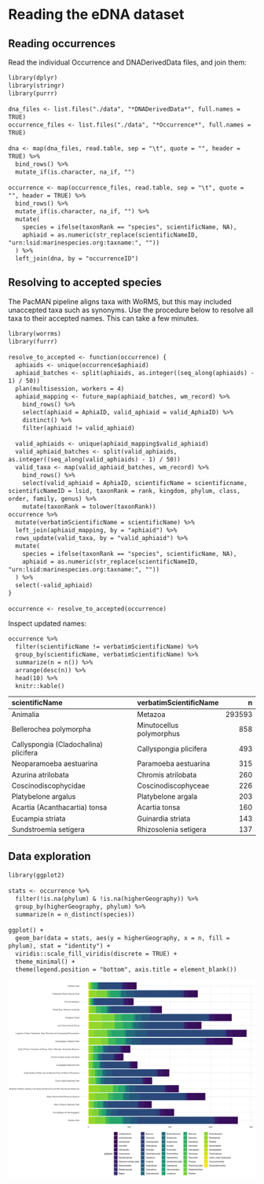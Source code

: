 # Reading the eDNA dataset

## Reading occurrences

Read the individual Occurrence and DNADerivedData files, and join them:

    library(dplyr)
    library(stringr)
    library(purrr)

    dna_files <- list.files("./data", "*DNADerivedData*", full.names = TRUE)
    occurrence_files <- list.files("./data", "*Occurrence*", full.names = TRUE)

    dna <- map(dna_files, read.table, sep = "\t", quote = "", header = TRUE) %>%
      bind_rows() %>%
      mutate_if(is.character, na_if, "")

    occurrence <- map(occurrence_files, read.table, sep = "\t", quote = "", header = TRUE) %>%
      bind_rows() %>%
      mutate_if(is.character, na_if, "") %>%
      mutate(
        species = ifelse(taxonRank == "species", scientificName, NA),
        aphiaid = as.numeric(str_replace(scientificNameID, "urn:lsid:marinespecies.org:taxname:", ""))
      ) %>%
      left_join(dna, by = "occurrenceID")

## Resolving to accepted species

The PacMAN pipeline aligns taxa with WoRMS, but this may included
unaccepted taxa such as synonyms. Use the procedure below to resolve all
taxa to their accepted names. This can take a few minutes.

    library(worrms)
    library(furrr)

    resolve_to_accepted <- function(occurrence) {
      aphiaids <- unique(occurrence$aphiaid)
      aphiaid_batches <- split(aphiaids, as.integer((seq_along(aphiaids) - 1) / 50))
      plan(multisession, workers = 4)
      aphiaid_mapping <- future_map(aphiaid_batches, wm_record) %>%
        bind_rows() %>%
        select(aphiaid = AphiaID, valid_aphiaid = valid_AphiaID) %>%
        distinct() %>%
        filter(aphiaid != valid_aphiaid)
      
      valid_aphiaids <- unique(aphiaid_mapping$valid_aphiaid)
      valid_aphiaid_batches <- split(valid_aphiaids, as.integer((seq_along(valid_aphiaids) - 1) / 50))
      valid_taxa <- map(valid_aphiaid_batches, wm_record) %>%
        bind_rows() %>%
        select(valid_aphiaid = AphiaID, scientificName = scientificname, scientificNameID = lsid, taxonRank = rank, kingdom, phylum, class, order, family, genus) %>%
        mutate(taxonRank = tolower(taxonRank))
    occurrence %>%
      mutate(verbatimScientificName = scientificName) %>%
      left_join(aphiaid_mapping, by = "aphiaid") %>%
      rows_update(valid_taxa, by = "valid_aphiaid") %>%
      mutate(
        species = ifelse(taxonRank == "species", scientificName, NA),
        aphiaid = as.numeric(str_replace(scientificNameID, "urn:lsid:marinespecies.org:taxname:", ""))
      ) %>%
      select(-valid_aphiaid)
    }

    occurrence <- resolve_to_accepted(occurrence)

Inspect updated names:

    occurrence %>%
      filter(scientificName != verbatimScientificName) %>%
      group_by(scientificName, verbatimScientificName) %>%
      summarize(n = n()) %>%
      arrange(desc(n)) %>%
      head(10) %>%
      knitr::kable()

<table style="width:100%;">
<colgroup>
<col style="width: 54%" />
<col style="width: 35%" />
<col style="width: 10%" />
</colgroup>
<thead>
<tr class="header">
<th style="text-align: left;">scientificName</th>
<th style="text-align: left;">verbatimScientificName</th>
<th style="text-align: right;">n</th>
</tr>
</thead>
<tbody>
<tr class="odd">
<td style="text-align: left;">Animalia</td>
<td style="text-align: left;">Metazoa</td>
<td style="text-align: right;">293593</td>
</tr>
<tr class="even">
<td style="text-align: left;">Bellerochea polymorpha</td>
<td style="text-align: left;">Minutocellus polymorphus</td>
<td style="text-align: right;">858</td>
</tr>
<tr class="odd">
<td style="text-align: left;">Callyspongia (Cladochalina) plicifera</td>
<td style="text-align: left;">Callyspongia plicifera</td>
<td style="text-align: right;">493</td>
</tr>
<tr class="even">
<td style="text-align: left;">Neoparamoeba aestuarina</td>
<td style="text-align: left;">Paramoeba aestuarina</td>
<td style="text-align: right;">315</td>
</tr>
<tr class="odd">
<td style="text-align: left;">Azurina atrilobata</td>
<td style="text-align: left;">Chromis atrilobata</td>
<td style="text-align: right;">260</td>
</tr>
<tr class="even">
<td style="text-align: left;">Coscinodiscophycidae</td>
<td style="text-align: left;">Coscinodiscophyceae</td>
<td style="text-align: right;">226</td>
</tr>
<tr class="odd">
<td style="text-align: left;">Platybelone argalus</td>
<td style="text-align: left;">Platybelone argala</td>
<td style="text-align: right;">203</td>
</tr>
<tr class="even">
<td style="text-align: left;">Acartia (Acanthacartia) tonsa</td>
<td style="text-align: left;">Acartia tonsa</td>
<td style="text-align: right;">160</td>
</tr>
<tr class="odd">
<td style="text-align: left;">Eucampia striata</td>
<td style="text-align: left;">Guinardia striata</td>
<td style="text-align: right;">143</td>
</tr>
<tr class="even">
<td style="text-align: left;">Sundstroemia setigera</td>
<td style="text-align: left;">Rhizosolenia setigera</td>
<td style="text-align: right;">137</td>
</tr>
</tbody>
</table>

## Data exploration

    library(ggplot2)

    stats <- occurrence %>%
      filter(!is.na(phylum) & !is.na(higherGeography)) %>%
      group_by(higherGeography, phylum) %>%
      summarize(n = n_distinct(species))

    ggplot() +
      geom_bar(data = stats, aes(y = higherGeography, x = n, fill = phylum), stat = "identity") +
      viridis::scale_fill_viridis(discrete = TRUE) +
      theme_minimal() +
      theme(legend.position = "bottom", axis.title = element_blank())

![](read_files/figure-markdown_strict/exploration-1.png)
